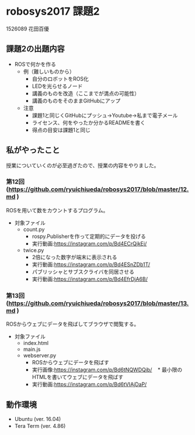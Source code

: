 # robosys2017 課題2 

1526089 花田百優

## 課題2の出題内容 

* ROSで何かを作る
  * 例（難しいものから）
    * 自分のロボットをROS化
    * LEDを光らせるノード
    * 講義のものを改造（ここまでが満点の可能性）
    * 講義のものをそのままGitHubにアップ
  * 注意
    * 課題1と同じくGitHubにプッシュ->Youtube->私まで電子メール
    * ライセンス、何をやったか分かるREADMEを書く
    * 得点の目安は課題1と同じ

## 私がやったこと

授業についていくのが必至過ぎたので、授業の内容をやりました。  
### 第12回 (https://github.com/ryuichiueda/robosys2017/blob/master/12.md )
ROSを用いて数をカウントするプログラム。 
* 対象ファイル 
  * count.py 
    * rospy.Publisherを作って定期的にデータを投げる 
    * 実行動画:https://instagram.com/p/Bd4ECrQjkEj/
  * twice.py 
    * 2倍になった数字が端末に表示される
    * 実行動画:https://instagram.com/p/Bd4ESnZDb1T/ 
    * パブリッシャとサブスクライバを同居させる
    * 実行動画:https://instagram.com/p/Bd4EfrDjA6B/
    
### 第13回 (https://github.com/ryuichiueda/robosys2017/blob/master/13.md )
ROSからウェブにデータを飛ばしてブラウザで閲覧する。 
* 対象ファイル 
  * index.html 
  * main.js 
  * webserver.py 
    * ROSからウェブにデータを飛ばす
    * 実行画像:https://instagram.com/p/Bd6tNQWDQib/ 
    * 最小限のHTMLを書いてウェブにデータを飛ばす
    * 実行動画:https://instagram.com/p/Bd6tVIAjDaP/ 
    
## 動作環境　　
- Ubuntu (ver. 16.04)  
- Tera Term (ver. 4.86)　　
